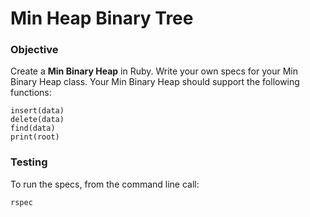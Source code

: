 # Min Heap Binary Tree

### Objective

Create a **Min Binary Heap** in Ruby. Write your own specs for your Min Binary Heap class.
Your Min Binary Heap should support the following functions:

```
insert(data)
delete(data)
find(data)
print(root)
```

### Testing

To run the specs, from the command line call:

```
rspec
```
